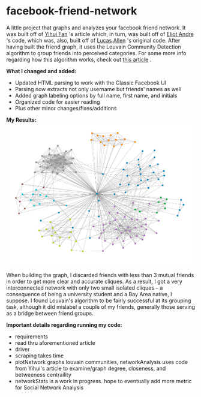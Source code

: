 # facebook-friend-network

A little project that graphs and analyzes your facebook friend network. It was built off of [Yihui Fan](https://www.databentobox.com/2019/07/28/facebook-friend-graph/) 's article which, in turn, was built off of [Eliot Andre](https://github.com/EliotAndres/facebook-friend-graph) 's code, which was, also, built off of [Lucas Allen](https://github.com/lgallen/twitter-graph) 's original code.
After having built the friend graph, it uses the Louvain Community Detection algorithm to group friends into perceived categories. For some more info regarding how this algorithm works, check out [this article](https://medium.com/walmartglobaltech/demystifying-louvains-algorithm-and-its-implementation-in-gpu-9a07cdd3b010) .

**What I changed and added:**
- Updated HTML parsing to work with the Classic Facebook UI
- Parsing now extracts not only username but friends' names as well
- Added graph labeling options by full name, first name, and initials
- Organized code for easier reading
- Plus other minor changes/fixes/additions


**My Results:**
![my graph result](my_results/post-louvain.jpg)

When building the graph, I discarded friends with less than 3 mutual friends in order to get more clear and accurate cliques. As a result, I got a very interconnected network with only two small isolated cliques – a consequence of being a university student and a Bay Area native, I suppose. I found Louvain's algorithm to be fairly successful at its grouping task, although it did mislabel a couple of my friends, generally those serving as a bridge between friend groups.

**Important details regarding running my code:**
- requirements
- read thru aforementioned article
- driver
- scraping takes time
- plotNetwork graphs louvain communities, networkAnalysis uses code from Yihui's article to examine/graph degree, closeness, and betweeness centraility
- networkStats is a work in progress. hope to eventually add more metric for Social Network Analysis

